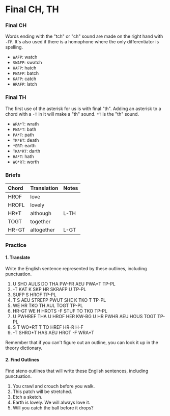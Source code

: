 # Final CH, TH

### Final CH

Words ending with the "tch" or "ch" sound are made on the right hand with `-FP`. It's also used if there is a homophone where the only differentiator is spelling.

* `WAFP`: watch
* `SWAFP`: swatch
* `HAFP`: hatch
* `PWAFP`: batch
* `KAFP`: catch
* `HRAFP`: latch

### Final TH

The first use of the asterisk for us is with final "th". Adding an asterisk to a chord with a `-T` in it will make a "th" sound. `*T` is the "th" sound.

* `WRA*T`: wrath
* `PWA*T`: bath
* `PA*T`: path
* `TK*ET`: death
* `*ERT`: earth
* `TKA*RT`: darth
* `HA*T`: hath
* `WO*RT`: worth

### Briefs

| Chord | Translation | Notes |
| :--- | :--- | :--- |
| HROF | love |  |
| HROFL | lovely |  |
| HR\*T | although | L-TH |
| TOGT | together |  |
| HR-GT | altogether | L-GT |

### Practice

#### 1. Translate

Write the English sentence represented by these outlines, including punctuation.

1. U SHO AULS DO THA PW-FR AEU PWA\*T TP-PL
2. -T KAT K SKP HR SKRAFP U TP-PL
3. SUFP S HROF TP-PL
4. T S AEU STREFP PWUT SHE K TKO T TP-PL
5. WE HR TKO TH AUL TOGT TP-PL
6. HR-GT WE H HROTS -F STUF TO TKO TP-PL
7. U PWHREF THA U HROF HER KW-BG U HR PWHR AEU HOUS TOGT TP-PL
8. S T WO\*RT T TO HREF HR-R H-F 
9. -T SHRO\*T HAS AEU HROT -F WRA\*T

Remember that if you can't figure out an outline, you can look it up in the theory dictionary.

#### 2. Find Outlines

Find steno outlines that will write these English sentences, including punctuation.

1. You crawl and crouch before you walk.
2. This patch will be stretched.
3. Etch a sketch.
4. Earth is lovely. We will always love it.
5. Will you catch the ball before it drops?



